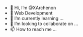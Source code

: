 - 👋 Hi, I’m @XArchenon
- 👀 Web Development
- 🌱 I’m currently learning ...
- 💞️ I’m looking to collaborate on ...
- 📫 How to reach me ...

<!---
XArchenon/XArchenon is a ✨ special ✨ repository because its `README.md` (this file) appears on your GitHub profile.
You can click the Preview link to take a look at your changes.
--->
